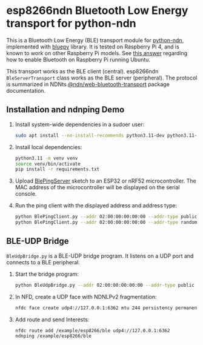 # esp8266ndn Bluetooth Low Energy transport for python-ndn

This is a Bluetooth Low Energy (BLE) transport module for [python-ndn](https://python-ndn.readthedocs.io/en/latest/), implemented with [bluepy](https://github.com/IanHarvey/bluepy) library.
It is tested on Raspberry Pi 4, and is known to work on other Raspberry Pi models.
See [this answer](https://raspberrypi.stackexchange.com/a/114588) regarding how to enable Bluetooth on Raspberry Pi running Ubuntu.

This transport works as the BLE client (central).
esp8266ndn `BleServerTransport` class works as the BLE server (peripheral).
The protocol is summarized in NDNts [@ndn/web-bluetooth-transport](https://github.com/yoursunny/NDNts/tree/main/packages/web-bluetooth-transport) package documentation.

## Installation and ndnping Demo

1. Install system-wide dependencies in a sudoer user:

    ```bash
    sudo apt install --no-install-recommends python3.11-dev python3.11-venv libglib2.0-dev
    ```

2. Install local dependencies:

    ```bash
    python3.11 -m venv venv
    source venv/bin/activate
    pip install -r requirements.txt
    ```

3. Upload [BlePingServer](../../examples/BlePingServer) sketch to an ESP32 or nRF52 microcontroller.
   The MAC address of the microcontroller will be displayed on the serial console.

4. Run the ping client with the displayed address and address type:

    ```bash
    python BlePingClient.py --addr 02:00:00:00:00:00 --addr-type public
    python BlePingClient.py --addr 02:00:00:00:00:00 --addr-type random
    ```

## BLE-UDP Bridge

`BleUdpBridge.py` is a BLE-UDP bridge program.
It listens on a UDP port and connects to a BLE peripheral.

1. Start the bridge program:

    ```bash
    python BleUdpBridge.py --addr 02:00:00:00:00:00 --addr-type public
    ```

2. In NFD, create a UDP face with NDNLPv2 fragmentation:

    ```bash
    nfdc face create udp4://127.0.0.1:6362 mtu 244 persistency permanent
    ```

3. Add route and send Interests:

    ```bash
    nfdc route add /example/esp8266/ble udp4://127.0.0.1:6362
    ndnping /example/esp8266/ble
    ```
